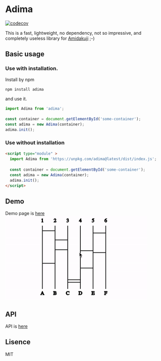 # Adima
[![codecov](https://codecov.io/gh/kena0ki/adima/branch/master/graph/badge.svg)](https://codecov.io/gh/kena0ki/adima)  

This is a fast, lightweight, no dependency, not so impressive, and completely useless library for [Amidakuji](https://en.wikipedia.org/wiki/Ghost_Leg) ;-)  

## Basic usage
### Use with installation.
Install by npm
```shell
npm install adima
```
and use it.
```javascript
import Adima from 'adima';

const container = document.getElementById('some-container');
const adima = new Adima(container);
adima.init();
```

### Use without installation
```html
<script type="module" >
  import Adima from 'https://unpkg.com/adima@latest/dist/index.js';

  const container = document.getElementById('some-container');
  const adima = new Adima(container);
  adima.init();
</script>
```

## Demo
Demo page is [here](https://adima.netlify.app/)  
![demo](https://raw.githubusercontent.com/kena0ki/adima/master/assets/readme-demo.gif)

## API
API is [here](https://kena0ki.github.io/adima/)  

## Lisence
MIT

